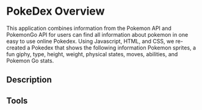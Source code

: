 # PokeDex Overview

This application combines information from the Pokemon API and PokemonGo API for users can find all information about pokemon in one easy to use online Pokedex. Using Javascript, HTML, and CSS, we re-created a Pokedex that shows the following information Pokemon sprites, a fun giphy, type, height, weight, physical states, moves, abilities, and Pokemon Go stats. 

## Description

## Tools 
<ul>
    <il>